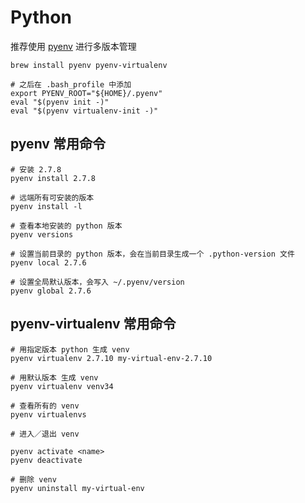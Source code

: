 # Python

推荐使用 [pyenv](https://github.com/pyenv/pyenv) 进行多版本管理
```
brew install pyenv pyenv-virtualenv

# 之后在 .bash_profile 中添加
export PYENV_ROOT="${HOME}/.pyenv"
eval "$(pyenv init -)"
eval "$(pyenv virtualenv-init -)"
```

## pyenv 常用命令

```
# 安装 2.7.8
pyenv install 2.7.8

# 远端所有可安装的版本
pyenv install -l

# 查看本地安装的 python 版本
pyenv versions

# 设置当前目录的 python 版本，会在当前目录生成一个 .python-version 文件
pyenv local 2.7.6

# 设置全局默认版本，会写入 ~/.pyenv/version
pyenv global 2.7.6
```

## pyenv-virtualenv 常用命令

``` 
# 用指定版本 python 生成 venv
pyenv virtualenv 2.7.10 my-virtual-env-2.7.10

# 用默认版本 生成 venv
pyenv virtualenv venv34

# 查看所有的 venv
pyenv virtualenvs

# 进入／退出 venv

pyenv activate <name>
pyenv deactivate

# 删除 venv
pyenv uninstall my-virtual-env
```
